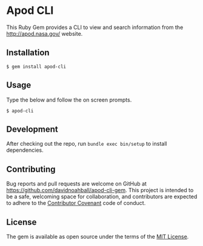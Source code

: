 # Apod CLI

This Ruby Gem provides a CLI to view and search information from the http://apod.nasa.gov/ website.

## Installation

    $ gem install apod-cli

## Usage

Type the below and follow the on screen prompts.

    $ apod-cli

## Development

After checking out the repo, run `bundle exec bin/setup` to install dependencies.

## Contributing

Bug reports and pull requests are welcome on GitHub at https://github.com/davidnoahball/apod-cli-gem. This project is intended to be a safe, welcoming space for collaboration, and contributors are expected to adhere to the [Contributor Covenant](contributor-covenant.org) code of conduct.


## License

The gem is available as open source under the terms of the [MIT License](http://opensource.org/licenses/MIT).
